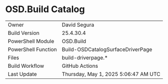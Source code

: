 ﻿# OSD.Build Catalog

| | |
|-|-|
| Owner | David Segura |
| Build Version | 25.4.30.4 |
| PowerShell Module | OSD.Build |
| PowerShell Function | Build-OSDCatalogSurfaceDriverPage |
| Files | build-driverpage.* |
| Build Workflow | GitHub Actions |
| Last Update | Thursday, May 1, 2025 5:06:47 AM UTC |

